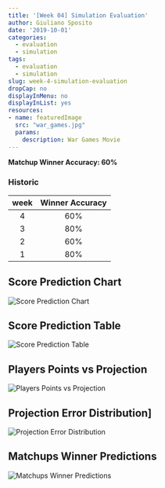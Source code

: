 ```yaml
---
title: '[Week 04] Simulation Evaluation'
author: Giuliano Sposito
date: '2019-10-01'
categories:
  - evaluation
  - simulation
tags:
  - evaluation
  - simulation
slug: week-4-simulation-evaluation
dropCap: no
displayInMenu: no
displayInList: yes
resources:
- name: featuredImage
  src: "war_games.jpg"
  params:
    description: War Games Movie
---
```


**Matchup Winner Accuracy: 60%**

<!--more-->

### Historic

| week | Winner Accuracy |
|:----:|:---------------:|
| 4    |       60%       |
| 3    |       80%       |
| 2    |       60%       |
| 1    |       80%       |


## Score Prediction Chart

![Score Prediction Chart](/img/points_vs_prediction_w4_chart.png)

## Score Prediction Table

![Score Prediction Table](/img/points_vs_prediction_w4_table.jpg)

## Players Points vs Projection

![Players Points vs Projection](/img/week4_players_proj_points.png)

## Projection Error Distribution]

![Projection Error Distribution](/img/week4_projection_errors.png)

## Matchups Winner Predictions

![Matchups Winner Predictions](/img/predictions_eval_week4.jpg)
